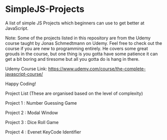 # SimpleJS-Projects

A list of simple JS Projects which beginners can use to get better at JavaScript.

Note: Some of the projects listed in this repository are from the Udemy course taught by Jonas Schmedtmann on Udemy. Feel free to check out the course if you are new to programming entirely. He covers some great grouds in the course, but one thing is you gotta have some patience it can get a bit boring and tiresome but all you gotta do is hang in there.

Udemy Course Link: https://www.udemy.com/course/the-complete-javascript-course/

Happy Coding!

Project List (These are organised based on the level of complexity)

Project 1 : Number Guessing Game

Project 2 : Modal Window

Project 3 : Dice Roll Game

Project 4 : Evenet KeyCode Identifier
